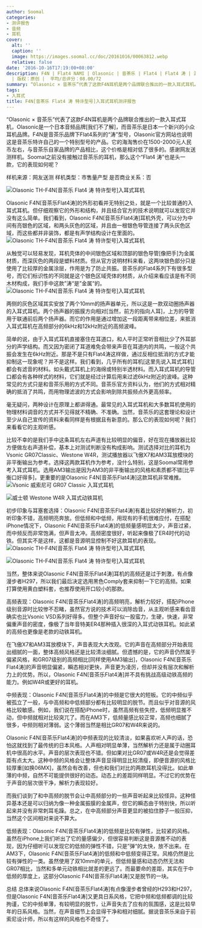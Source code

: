 ```yaml
---
author: Soomal
categories:
- 测评报告
- 音频
- 耳机
cover:
  alt: ''
  caption: ''
  image: https://images.soomal.cc/doc/20161016/00063812.webp
  relative: false
date: '2016-10-16T17:19:00+08:00'
description: F4N | Flat4 NAMI | Olasonic | 音茶乐 | Flat4 | Flat4 涛 | 源自：www.soomal.com
  | 版权：原创 |  平均/总评分：08.00/72
summary: “Olasonic × 音茶乐”代表了这款F4N耳机是两个品牌联合推出的一款入耳式耳机。F4N是音茶乐品牌下Flat4系列的“涛”型号，它采用对置双动圈单元设计，通过相位补偿抑制共振，在结果设计上很有特色。这款耳机售价2000元左右……
tags:
- 入耳式
title: F4N[音茶乐 Flat4 涛 特许型号]入耳式耳机测评报告
---
```


“Olasonic × 音茶乐”代表了这款F4N耳机是两个品牌联合推出的一款入耳式耳机，Olasonic是一个日本音频品牌[我们不了解]，而音茶乐是日本一个新兴的小众耳机品牌。F4N是音茶乐品牌下Flat4系列的“涛”型号，Olasonic官方网站也说明这是音茶乐特许自己的一个特别型号的产品。它的海淘售价在1500-2000元人民币左右，与音茶乐自家品牌的产品相比，这个价格是相对低了很多的。感谢网友送测样机。Soomal之前没有接触过音茶乐的耳机，那么这个“Flat4 涛”也是头一款，它的表现如何呢？

样机来源：网友送测
样机类型：市售量产型
是否商业关系：否

![Olasonic TH-F4N[音茶乐 Flat4 涛 特许型号]入耳式耳机](https://images.soomal.cc/doc/20161010/00063673.webp)




Olasonic F4N[音茶乐Flat4涛]的外形初看并无特别之处，就是一个比较普通的入耳式耳机。但仔细观察它的外形和结构，并且结合官方的技术说明就可以发现它并没有这么简单。我们看到，Olasonic F4N[音茶乐Flat4涛]耳机外壳，可以分为中间有亮银色的区域，和两头灰色的区域，并且由一根银色导管连接了两头灰色区域，而这些都并非装饰，都是有声学结构设计在里面的。
![Olasonic TH-F4N[音茶乐 Flat4 涛 特许型号]入耳式耳机](https://images.soomal.cc/doc/20161010/00063674.webp)




从触觉可以轻易发现，耳机壳体的中间银色区域和顶部的银色导管[像把手]为金属材质，而深灰色的两段是塑料材质。但从官方说明材料来看，这两块银色部分只是使用了比较厚的金属涂层，作用是为了防止共振。音茶乐的Flat4系列下有很多型号，而它们标识性的不同就是这个银色区域壳体的材质，从介绍来看应该是有不同木材构成，我们手中这款”涛“是”金属“的。
![Olasonic TH-F4N[音茶乐 Flat4 涛 特许型号]入耳式耳机](https://images.soomal.cc/doc/20161010/00063679.webp)




两侧的灰色区域其实安放了两个10mm的扬声器单元，所以这是一款双动圈扬声器的入耳式耳机。两个扬声器的振膜方向相对[当然，前方的指向人耳]，上方的导管用于联通前后两个扬声器。而它的作用是通过增加这一段距离带来相位差，来抵消入耳式耳机在高频部分的6kHz和12kHz附近的高频波峰。

简单的说，由于入耳式耳机直接塞住在耳道口，和人平时正常听音相比少了外耳部分的声学结构。而又因为密闭了耳道难免会带来声音在耳道内的共鸣，一般这个共振会发生在6kHz附近。那是不是只有Flat4涛这样做，通过反相位抵消的方式才能抑制这一现象呢？并不是这样。我们看到，几乎所有的耳机[这里先说入耳式耳机]都会有滤音的材料。如头戴式耳机上的海绵或特别半透材料。而入耳式耳机的导管口都会有各种样式的材料，它们就是经过计算后用来过滤6kHz附近的波峰。这种常见的方式只是和音茶乐用的方式不同。音茶乐官方资料认为，他们的方式相对精确的抵消了共鸣，而用物理滤波的方式会影响到除共振频点外更高频率。

毫无疑问，两种设计在原理上都讲得通。最常见的入耳式耳机和大多数耳机使用的物理材料调音的方式并不见得就不精确、不准确。当然，音茶乐的这套理论和设计至少从自己宣传的资料来看同样是有根据且有新意的。那么它的表现如何呢？我们来看看它的主观听感。

比较不幸的是我们手中这条耳机左右声道有比较明显的偏音，好在现在播放器比较方便做左右声道补偿，基本上对测试判断没有构成影响。测试选择对比的耳机为Vsonic GR07Classic、Westone W4R，测试播放器以飞傲X7和AM3耳放模块的非平衡输出为参考。选择这两款耳机作为参考，没什么特别，这是Soomal常用参考入耳式耳机。选用AM3输出是因为AM3的非平衡输出的风格和素质都不错[比平衡口好得多]，更重要的是Olasonic F4N[音茶乐Flat4涛]这款耳机非常难推。
![Vsonic 威索尼可 GR07 Classic 入耳式耳机](https://images.soomal.cc/doc/20150216/00049311_01.webp)




![威士顿 Westone W4R 入耳式动铁耳机](https://images.soomal.cc/doc/20131109/00037144_01.webp)




初步印象与耳塞套选择：Olasonic F4N[音茶乐Flat4涛]有着比较好的解析力，初听印象不错，高频明亮奔放。但低频和中低频，用现有的手机很难应付，在搭配iPhone情况下，Olasonic F4N[音茶乐Flat4涛]的低频量感明显太少，声音过紧，而中频反而非常饱满，但声音太冲。高频密度很好，听起来像极了ER4时代的动铁。但其实不是这样，这都是音源明显控制不好这款耳机的表现。
![Olasonic TH-F4N[音茶乐 Flat4 涛 特许型号]入耳式耳机](https://images.soomal.cc/doc/20161010/00063672.webp)




![Olasonic TH-F4N[音茶乐 Flat4 涛 特许型号]入耳式耳机](https://images.soomal.cc/doc/20161010/00063682.webp)




当然，整体来说Olasonic F4N[音茶乐Flat4涛]耳机的高频还是过于刺激，有点像漫步者H297，所以我们最后决定选用黑色Comply套来抑制一下它的高频。如果打算使用黄白塑料套，也推荐使用开口较小的那款。

高频表现：Olasonic F4N[音茶乐Flat4涛]的高频明亮，解析力较好，搭配iPhone级别音源时比较惨不忍睹，虽然官方说的技术可以消除齿音，从主观听感来看齿音确实也比Vsonic VSD系列好得多。但整个声音好似一股蛮力，生硬，快速，非常偏重声音的密度，像极了当年音特美ER4那种插入很深的入耳式动铁耳机。如此紧的高频也更像是老款的动铁耳机。

在飞傲X7和AM3耳放模块下，声音表现大大改观。它的声音在高频部分开始表现出细腻的一面，整体高频风格还是比较清淡细腻。但遗憾的是，它的声音仍然属于偏紧风格，和GR07级别的高频相比[同样使用AM3输出]，Olasonic F4N[音茶乐Flat4涛]的声音明显偏紧，瞬态相对更快，声音更为凌厉，但却并没有层次和解析力上的优势。所以，Olasonic F4N[音茶乐Flat4涛]并不具有挑战高级动铁高频的能力。例如W4R或更好的耳机。

中频表现：Olasonic F4N[音茶乐Flat4涛]的中频是它很大的短板。它的中频似乎被孤立了一般，与中高频和中低频部分都有比较明显的脱节。而且似乎对音源的风格比较敏感。例如，我们说在搭配iPhone时，虽然高频有些失控，低频明显推不动，但中频就相对比较突兀了。而在AM3下，低频量感比较正常，高频也细腻了很多，中频则相对薄弱。这个薄弱当然是相比GR07和W4R来说的。

Olasonic F4N[音茶乐Flat4涛]的中频表现的比较清淡，如果喜欢听人声的话，恐怕这就找到了最传统的日本风格。人声相对明显单薄，当然解析力还是属于动圈耳机中很高的水平。声音的层次表现也不错。但如果对比GR07或W4R还是会觉得差距有点太大。这种中频的风格会让整体声音显得明显比较清瘦，即便音源的风格比较厚重[如换06MX]，虽然会有改善，但也和我们对比的两款耳机没得比。如此单薄的中频，自然不可能提供很好的动态。动态上的差距同样明显。不过它的优势在于声音的层次很干净，解析力表现较好。

而我们谈到了和中高频的脱节会让中高频部分的一些声音听起来比较怪异。这种怪异基本还是可以归纳为像一种金属振膜的金属声，但它的瞬态由于特别快，所以听起来并没有非常刺耳毛躁。总之，在中高频部分声音更显的被掐住脖子一般压抑，当然这个区间相对来说不算大。

低频表现：Olasonic F4N[音茶乐Flat4涛]的低频是比较有弹性，比较紧的风格。虽然在iPhone上我们听出了它的量感偏少，但很容易判断这是音源推不动的表现，因为仔细听可以发现它的低频的弹性不错，只是”弹“的太快，放不出来。在AM3下，Olasonic F4N[音茶乐Flat4涛]的低频和中低频变得正常。风格仍然是比较有弹性的一类。虽然使用了双10mm的单元，但低频量感和动态仍然无法和GR07相比，当然和多单元动铁相比就差的更远了。而最要命的差距，其实在于中低频的厚度上，这部分Olasonic F4N[音茶乐Flat4涛]又是脱节的一块。

总结
总体来说Olasonic F4N[音茶乐Flat4涛]有点像漫步者曾经的H293和H297，但是Olasonic F4N[音茶乐Flat4涛]又更具日系风格，它把中频和低频都调的比较拘谨，它的中频单薄，有较明显的脱节，让声音失去了应有的氛围感，这是比较早年的日系风格。当然，在声音细节上会显得干净和相对细腻。据说音茶乐来自于前索尼设计师，所以有这样的风格也不奇怪了。